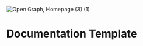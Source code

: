 ![Open Graph, Homepage (3) (1)](https://github.com/basehub-ai/nextjs-docs/assets/40034115/c8edf57f-3bcd-40d9-9370-41c4fe67d8a5)

# Documentation Template
